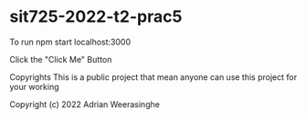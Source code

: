 # sit725-2022-t2-prac5

To run
npm start
localhost:3000

Click the "Click Me" Button

Copyrights
This is a public project that mean anyone can use this project for your working

Copyright (c) 2022 Adrian Weerasinghe
